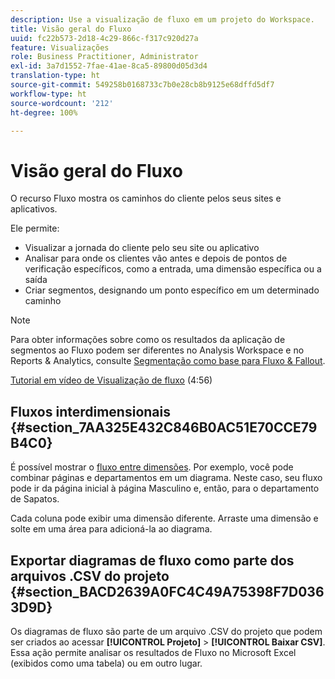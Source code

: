 ```yaml
---
description: Use a visualização de fluxo em um projeto do Workspace.
title: Visão geral do Fluxo
uuid: fc22b573-2d18-4c29-866c-f317c920d27a
feature: Visualizações
role: Business Practitioner, Administrator
exl-id: 3a7d1552-7fae-41ae-8ca5-89800d05d3d4
translation-type: ht
source-git-commit: 549258b0168733c7b0e28cb8b9125e68dffd5df7
workflow-type: ht
source-wordcount: '212'
ht-degree: 100%

---
```


# Visão geral do Fluxo

O recurso Fluxo mostra os caminhos do cliente pelos seus sites e aplicativos.

Ele permite:

* Visualizar a jornada do cliente pelo seu site ou aplicativo
* Analisar para onde os clientes vão antes e depois de pontos de verificação específicos, como a entrada, uma dimensão específica ou a saída
* Criar segmentos, designando um ponto específico em um determinado caminho

>[!NOTE]
>
>Para obter informações sobre como os resultados da aplicação de segmentos ao Fluxo podem ser diferentes no Analysis Workspace e no Reports &amp; Analytics, consulte [Segmentação como base para Fluxo &amp; Fallout](/help/analyze/analysis-workspace/visualizations/fallout/fallout-flow.md).

[Tutorial em vídeo de Visualização de fluxo](https://docs.adobe.com/content/help/pt-BR/analytics-learn/tutorials/analysis-workspace/analyzing-customer-journeys/flow-visualization.html) (4:56)

## Fluxos interdimensionais {#section_7AA325E432C846B0AC51E70CCE79B4C0}

É possível mostrar o [fluxo entre dimensões](/help/analyze/analysis-workspace/visualizations/c-flow/multi-dimensional-flow.md). Por exemplo, você pode combinar páginas e departamentos em um diagrama. Neste caso, seu fluxo pode ir da página inicial à página Masculino e, então, para o departamento de Sapatos.

Cada coluna pode exibir uma dimensão diferente. Arraste uma dimensão e solte em uma área para adicioná-la ao diagrama.

## Exportar diagramas de fluxo como parte dos arquivos .CSV do projeto {#section_BACD2639A0FC4C49A75398F7D0363D9D}

Os diagramas de fluxo são parte de um arquivo .CSV do projeto que podem ser criados ao acessar **[!UICONTROL Projeto]** > **[!UICONTROL Baixar CSV]**. Essa ação permite analisar os resultados de Fluxo no Microsoft Excel (exibidos como uma tabela) ou em outro lugar.
